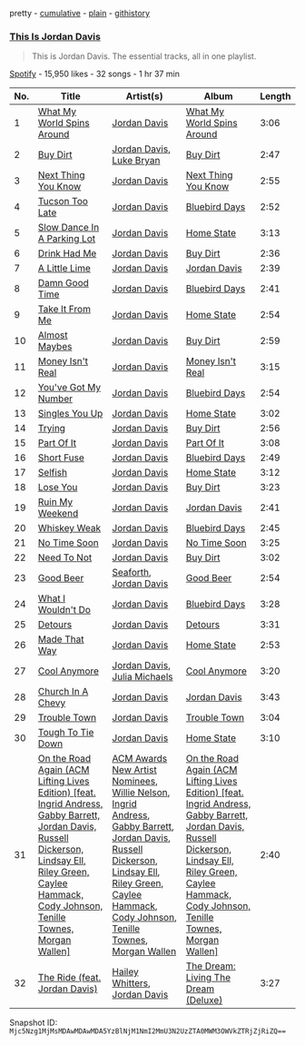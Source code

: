 pretty - [cumulative](/playlists/cumulative/37i9dQZF1DZ06evO4d4SIi.md) - [plain](/playlists/plain/37i9dQZF1DZ06evO4d4SIi) - [githistory](https://github.githistory.xyz/mackorone/spotify-playlist-archive/blob/main/playlists/plain/37i9dQZF1DZ06evO4d4SIi)

### [This Is Jordan Davis](https://open.spotify.com/playlist/37i9dQZF1DZ06evO4d4SIi)

> This is Jordan Davis\. The essential tracks, all in one playlist.

[Spotify](https://open.spotify.com/user/spotify) - 15,950 likes - 32 songs - 1 hr 37 min

| No. | Title | Artist(s) | Album | Length |
|---|---|---|---|---|
| 1 | [What My World Spins Around](https://open.spotify.com/track/6HBRLaSQ7NB8MNlaqzYen1) | [Jordan Davis](https://open.spotify.com/artist/77kULmXAQ6vWer7IIHdGzI) | [What My World Spins Around](https://open.spotify.com/album/4oTrQ9TmOapgT6uI8W6wsS) | 3:06 |
| 2 | [Buy Dirt](https://open.spotify.com/track/69AIpwGNLxr4qS1X5ynx60) | [Jordan Davis](https://open.spotify.com/artist/77kULmXAQ6vWer7IIHdGzI), [Luke Bryan](https://open.spotify.com/artist/0BvkDsjIUla7X0k6CSWh1I) | [Buy Dirt](https://open.spotify.com/album/2y9DFhTWC7QQJMvygK0TzO) | 2:47 |
| 3 | [Next Thing You Know](https://open.spotify.com/track/2lNTHWu2I5Tcz9ukWsV5Jj) | [Jordan Davis](https://open.spotify.com/artist/77kULmXAQ6vWer7IIHdGzI) | [Next Thing You Know](https://open.spotify.com/album/7Joe4M8FRFyVxmKUSndVqp) | 2:55 |
| 4 | [Tucson Too Late](https://open.spotify.com/track/2hNQDbZcN3vqRAuwiz7poI) | [Jordan Davis](https://open.spotify.com/artist/77kULmXAQ6vWer7IIHdGzI) | [Bluebird Days](https://open.spotify.com/album/6izHNYgyKzGdRpYwtYFaaG) | 2:52 |
| 5 | [Slow Dance In A Parking Lot](https://open.spotify.com/track/6MBUUSIWCzaXW4q58Ktrv9) | [Jordan Davis](https://open.spotify.com/artist/77kULmXAQ6vWer7IIHdGzI) | [Home State](https://open.spotify.com/album/3CXa4AY5Rt4kymz1vW90WR) | 3:13 |
| 6 | [Drink Had Me](https://open.spotify.com/track/4KOEQ1VPa1Ri5PWT1h84jt) | [Jordan Davis](https://open.spotify.com/artist/77kULmXAQ6vWer7IIHdGzI) | [Buy Dirt](https://open.spotify.com/album/2y9DFhTWC7QQJMvygK0TzO) | 2:36 |
| 7 | [A Little Lime](https://open.spotify.com/track/3vfBA0Q342toaXalxwPvOo) | [Jordan Davis](https://open.spotify.com/artist/77kULmXAQ6vWer7IIHdGzI) | [Jordan Davis](https://open.spotify.com/album/0SwlWLg5DuW837b05V2s0c) | 2:39 |
| 8 | [Damn Good Time](https://open.spotify.com/track/0ELJDwu2zTOFb2h4K1qaOE) | [Jordan Davis](https://open.spotify.com/artist/77kULmXAQ6vWer7IIHdGzI) | [Bluebird Days](https://open.spotify.com/album/6izHNYgyKzGdRpYwtYFaaG) | 2:41 |
| 9 | [Take It From Me](https://open.spotify.com/track/3dCZm5HrG0jIXAHfNkg2H0) | [Jordan Davis](https://open.spotify.com/artist/77kULmXAQ6vWer7IIHdGzI) | [Home State](https://open.spotify.com/album/3CXa4AY5Rt4kymz1vW90WR) | 2:54 |
| 10 | [Almost Maybes](https://open.spotify.com/track/1BVzLiBS3MWmXzqcxBFJDt) | [Jordan Davis](https://open.spotify.com/artist/77kULmXAQ6vWer7IIHdGzI) | [Buy Dirt](https://open.spotify.com/album/2y9DFhTWC7QQJMvygK0TzO) | 2:59 |
| 11 | [Money Isn't Real](https://open.spotify.com/track/1rNglbtKiHh3NuDvN7l3TV) | [Jordan Davis](https://open.spotify.com/artist/77kULmXAQ6vWer7IIHdGzI) | [Money Isn't Real](https://open.spotify.com/album/3GKMoWHdXCQoivyqQc2Pft) | 3:15 |
| 12 | [You've Got My Number](https://open.spotify.com/track/4vFhJzZUikY09Jl2YVCa2n) | [Jordan Davis](https://open.spotify.com/artist/77kULmXAQ6vWer7IIHdGzI) | [Bluebird Days](https://open.spotify.com/album/6izHNYgyKzGdRpYwtYFaaG) | 2:54 |
| 13 | [Singles You Up](https://open.spotify.com/track/4LiMQ6G9n84rDUBs9wtwz6) | [Jordan Davis](https://open.spotify.com/artist/77kULmXAQ6vWer7IIHdGzI) | [Home State](https://open.spotify.com/album/3CXa4AY5Rt4kymz1vW90WR) | 3:02 |
| 14 | [Trying](https://open.spotify.com/track/2mWp5olnLmpzAReIGK18dA) | [Jordan Davis](https://open.spotify.com/artist/77kULmXAQ6vWer7IIHdGzI) | [Buy Dirt](https://open.spotify.com/album/2y9DFhTWC7QQJMvygK0TzO) | 2:56 |
| 15 | [Part Of It](https://open.spotify.com/track/6WvYyipJBlAkgRSOWpsXRQ) | [Jordan Davis](https://open.spotify.com/artist/77kULmXAQ6vWer7IIHdGzI) | [Part Of It](https://open.spotify.com/album/7i5IRmSjqrNYxe6IyCHpII) | 3:08 |
| 16 | [Short Fuse](https://open.spotify.com/track/5CIliLPf7eZTas08EoDXoU) | [Jordan Davis](https://open.spotify.com/artist/77kULmXAQ6vWer7IIHdGzI) | [Bluebird Days](https://open.spotify.com/album/6izHNYgyKzGdRpYwtYFaaG) | 2:49 |
| 17 | [Selfish](https://open.spotify.com/track/0eTCwA8AO9RhTaDz9A9cMW) | [Jordan Davis](https://open.spotify.com/artist/77kULmXAQ6vWer7IIHdGzI) | [Home State](https://open.spotify.com/album/3CXa4AY5Rt4kymz1vW90WR) | 3:12 |
| 18 | [Lose You](https://open.spotify.com/track/6t9p9BwdZMCgXeAlkfA0RP) | [Jordan Davis](https://open.spotify.com/artist/77kULmXAQ6vWer7IIHdGzI) | [Buy Dirt](https://open.spotify.com/album/2y9DFhTWC7QQJMvygK0TzO) | 3:23 |
| 19 | [Ruin My Weekend](https://open.spotify.com/track/0LaZ4n2gyWeO4kFtzpHQ5M) | [Jordan Davis](https://open.spotify.com/artist/77kULmXAQ6vWer7IIHdGzI) | [Jordan Davis](https://open.spotify.com/album/0SwlWLg5DuW837b05V2s0c) | 2:41 |
| 20 | [Whiskey Weak](https://open.spotify.com/track/40MIJQeZ9nR0qDXq0GlfLE) | [Jordan Davis](https://open.spotify.com/artist/77kULmXAQ6vWer7IIHdGzI) | [Bluebird Days](https://open.spotify.com/album/6izHNYgyKzGdRpYwtYFaaG) | 2:45 |
| 21 | [No Time Soon](https://open.spotify.com/track/6rNwrBKvGZLdA6cFdDivsV) | [Jordan Davis](https://open.spotify.com/artist/77kULmXAQ6vWer7IIHdGzI) | [No Time Soon](https://open.spotify.com/album/5YIuA9nL4oWw2H0Vp6p2Qi) | 3:25 |
| 22 | [Need To Not](https://open.spotify.com/track/1nJ9J9k4fOJZVU8CmvNv4o) | [Jordan Davis](https://open.spotify.com/artist/77kULmXAQ6vWer7IIHdGzI) | [Buy Dirt](https://open.spotify.com/album/2y9DFhTWC7QQJMvygK0TzO) | 3:02 |
| 23 | [Good Beer](https://open.spotify.com/track/55M9eKCXJFCpid6WBVyEct) | [Seaforth](https://open.spotify.com/artist/1ryJB2bhfYjjIt8kqy4BoG), [Jordan Davis](https://open.spotify.com/artist/77kULmXAQ6vWer7IIHdGzI) | [Good Beer](https://open.spotify.com/album/3PuVtau24hELLklY6dcd3q) | 2:54 |
| 24 | [What I Wouldn't Do](https://open.spotify.com/track/1PiHmLh6YmyDT6vwpFI2jg) | [Jordan Davis](https://open.spotify.com/artist/77kULmXAQ6vWer7IIHdGzI) | [Bluebird Days](https://open.spotify.com/album/6izHNYgyKzGdRpYwtYFaaG) | 3:28 |
| 25 | [Detours](https://open.spotify.com/track/1xt5FBy475sGBgWEfMtUCL) | [Jordan Davis](https://open.spotify.com/artist/77kULmXAQ6vWer7IIHdGzI) | [Detours](https://open.spotify.com/album/4PSZ6uPL4zeQ07hFQSvrXj) | 3:31 |
| 26 | [Made That Way](https://open.spotify.com/track/2k4Chj6SG01uoySJzBK1lO) | [Jordan Davis](https://open.spotify.com/artist/77kULmXAQ6vWer7IIHdGzI) | [Home State](https://open.spotify.com/album/3CXa4AY5Rt4kymz1vW90WR) | 2:53 |
| 27 | [Cool Anymore](https://open.spotify.com/track/4H1ScKTo6abUt8yTXDewct) | [Jordan Davis](https://open.spotify.com/artist/77kULmXAQ6vWer7IIHdGzI), [Julia Michaels](https://open.spotify.com/artist/0ZED1XzwlLHW4ZaG4lOT6m) | [Cool Anymore](https://open.spotify.com/album/4QPR4yoDxGzpSCZaK3lnFL) | 3:20 |
| 28 | [Church In A Chevy](https://open.spotify.com/track/5Kuvvw2blL70n9GqVFx3vF) | [Jordan Davis](https://open.spotify.com/artist/77kULmXAQ6vWer7IIHdGzI) | [Jordan Davis](https://open.spotify.com/album/0SwlWLg5DuW837b05V2s0c) | 3:43 |
| 29 | [Trouble Town](https://open.spotify.com/track/7wmCQ3tYnjfk03VuVrsgzr) | [Jordan Davis](https://open.spotify.com/artist/77kULmXAQ6vWer7IIHdGzI) | [Trouble Town](https://open.spotify.com/album/09cYxat6XWP2nb3o1EFNYF) | 3:04 |
| 30 | [Tough To Tie Down](https://open.spotify.com/track/4rCj2HhRPVjV9Z4qUk7TuM) | [Jordan Davis](https://open.spotify.com/artist/77kULmXAQ6vWer7IIHdGzI) | [Home State](https://open.spotify.com/album/3CXa4AY5Rt4kymz1vW90WR) | 3:10 |
| 31 | [On the Road Again \(ACM Lifting Lives Edition\) \[feat\. Ingrid Andress, Gabby Barrett, Jordan Davis, Russell Dickerson, Lindsay Ell, Riley Green, Caylee Hammack, Cody Johnson, Tenille Townes, Morgan Wallen\]](https://open.spotify.com/track/3cHY2wfceJZ3wcsOuvi1a9) | [ACM Awards New Artist Nominees](https://open.spotify.com/artist/1S5WLkcajugOGAx0DfVyIf), [Willie Nelson](https://open.spotify.com/artist/5W5bDNCqJ1jbCgTxDD0Cb3), [Ingrid Andress](https://open.spotify.com/artist/0jPnVIasXzBYjrlpO5irii), [Gabby Barrett](https://open.spotify.com/artist/6Iz3eq2aQGFf7TbGT2iahL), [Jordan Davis](https://open.spotify.com/artist/77kULmXAQ6vWer7IIHdGzI), [Russell Dickerson](https://open.spotify.com/artist/1E2AEtxaFaJtH0lO7kgNKw), [Lindsay Ell](https://open.spotify.com/artist/4lpA7MWpQpY7hKkwfLxw2Q), [Riley Green](https://open.spotify.com/artist/2QMsj4XJ7ne2hojxt6v5eb), [Caylee Hammack](https://open.spotify.com/artist/1ok6sI97SuTRNc7Hjj7Uj9), [Cody Johnson](https://open.spotify.com/artist/6zLBxLdl60ekBLpawtT63I), [Tenille Townes](https://open.spotify.com/artist/3TyeX0lk4B7k56ukfzEE0z), [Morgan Wallen](https://open.spotify.com/artist/4oUHIQIBe0LHzYfvXNW4QM) | [On the Road Again \(ACM Lifting Lives Edition\) \[feat\. Ingrid Andress, Gabby Barrett, Jordan Davis, Russell Dickerson, Lindsay Ell, Riley Green, Caylee Hammack, Cody Johnson, Tenille Townes, Morgan Wallen\]](https://open.spotify.com/album/30rdiduDKCF2u35tlagbOP) | 2:40 |
| 32 | [The Ride \(feat\. Jordan Davis\)](https://open.spotify.com/track/3YT4ivJlZm1imbjAPKpuEj) | [Hailey Whitters](https://open.spotify.com/artist/4e9TBaTlI3LVQz3tkTYC0I), [Jordan Davis](https://open.spotify.com/artist/77kULmXAQ6vWer7IIHdGzI) | [The Dream: Living The Dream \(Deluxe\)](https://open.spotify.com/album/0r6KIOwZvmsEd457nUJWbt) | 3:27 |

Snapshot ID: `Mjc5Nzg1MjMsMDAwMDAwMDA5YzBlNjM1NmI2MmU3N2UzZTA0MWM3OWVkZTRjZjRiZQ==`
